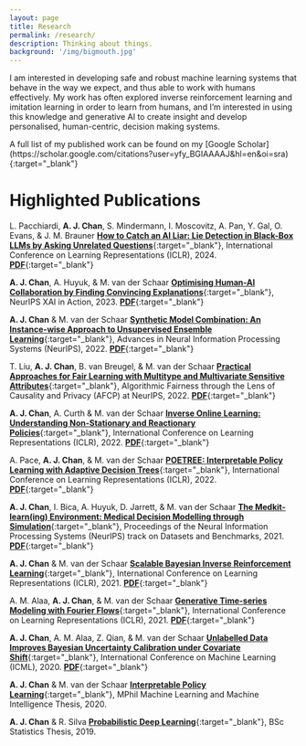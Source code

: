 ```yaml
---
layout: page
title: Research
permalink: /research/
description: Thinking about things.
background: '/img/bigmouth.jpg'
---
```


<p markdown="1">
I am interested in developing safe and robust machine learning systems that behave in the way we expect, and
thus able to work with humans effectively. My work has often explored inverse reinforcement learning and
imitation learning in order to learn from humans, and I’m interested in using this knowledge and generative
AI to create insight and develop personalised, human-centric, decision making systems.
</p>


<p markdown="1">
A full list of my published work can be found on my [Google Scholar](https://scholar.google.com/citations?user=yfy_BGIAAAAJ&hl=en&oi=sra){:target="_blank"}
</p>

# Highlighted Publications

L. Pacchiardi, **A. J. Chan**, S. Mindermann, I. Moscovitz, A. Pan, Y. Gal,  O. Evans, &  J. M. Brauner [**How to Catch an AI Liar: Lie Detection in Black-Box LLMs by Asking Unrelated Questions**](https://openreview.net/forum?id=567BjxgaTp){:target="_blank"}, International Conference on Learning Representations (ICLR), 2024. [**PDF**](/docs/papers/how_to_catch.pdf){:target="_blank"}

**A. J. Chan**, A. Huyuk, & M. van der Schaar [**Optimising Human-AI Collaboration by Finding Convincing Explanations**](https://arxiv.org/abs/2311.07426){:target="_blank"}, NeurIPS XAI in Action, 2023. [**PDF**](/docs/papers/ardent.pdf){:target="_blank"}

**A. J. Chan** & M. van der Schaar [**Synthetic Model Combination: An Instance-wise Approach to Unsupervised Ensemble Learning**](https://openreview.net/forum?id=RgWjps_LdkJ){:target="_blank"}, Advances in Neural Information Processing Systems (NeurIPS), 2022. [**PDF**](/docs/papers/smc.pdf){:target="_blank"}

T. Liu, **A. J. Chan**, B. van Breugel, & M. van der Schaar [**Practical Approaches for Fair Learning with Multitype and Multivariate Sensitive Attributes**](https://arxiv.org/abs/2211.06138){:target="_blank"}, Algorithmic Fairness through the Lens of Causality and Privacy (AFCP) at NeurIPS, 2022. [**PDF**](/docs/papers/fair_cocco.pdf){:target="_blank"}

**A. J. Chan**, A. Curth & M. van der Schaar [**Inverse Online Learning: Understanding Non-Stationary and Reactionary Policies**](https://openreview.net/forum?id=DYypjaRdph2){:target="_blank"}, International Conference on Learning Representations (ICLR), 2022. [**PDF**](/docs/papers/iol.pdf){:target="_blank"}

A. Pace, **A. J. Chan**, & M. van der Schaar [**POETREE: Interpretable Policy Learning with Adaptive Decision Trees**](https://openreview.net/forum?id=AJsI-ymaKn_){:target="_blank"}, International Conference on Learning Representations (ICLR), 2022. [**PDF**](/docs/papers/poetree.pdf){:target="_blank"}

**A. J. Chan**, I. Bica, A. Huyuk, D. Jarrett, & M. van der Schaar [**The Medkit-learn(ing) Environment: Medical Decision Modelling through Simulation**](https://openreview.net/forum?id=Ayf90B1yESX){:target="_blank"}, Proceedings of the Neural Information Processing Systems (NeurIPS) track on Datasets and Benchmarks, 2021. [**PDF**](/docs/papers/medkit.pdf){:target="_blank"}

**A. J. Chan** & M. van der Schaar [**Scalable Bayesian Inverse Reinforcement Learning**](https://openreview.net/forum?id=4qR3coiNaIv){:target="_blank"}, International Conference on Learning Representations (ICLR), 2021. [**PDF**](/docs/papers/scalable_bayesian.pdf){:target="_blank"}

A. M. Alaa, **A. J. Chan**, & M. van der Schaar [**Generative Time-series Modeling with Fourier Flows**](https://openreview.net/forum?id=PpshD0AXfA){:target="_blank"}, International Conference on Learning Representations (ICLR), 2021. [**PDF**](/docs/papers/fourier_flows.pdf){:target="_blank"}

**A. J. Chan**, A. M. Alaa, Z. Qian, & M. van der Schaar [**Unlabelled Data Improves Bayesian Uncertainty Calibration under Covariate Shift**](https://arxiv.org/abs/2006.14988){:target="_blank"}, International Conference on Machine Learning (ICML), 2020. [**PDF**](/docs/papers/unlabelled_data.pdf){:target="_blank"}

**A. J. Chan** & M. van der Schaar [**Interpretable Policy Learning**](/docs/mphil_thesis.pdf){:target="_blank"}, MPhil Machine Learning and Machine Intelligence Thesis, 2020.

**A. J. Chan** & R. Silva [**Probabilistic Deep Learning**](/docs/bsc_thesis.pdf){:target="_blank"}, BSc Statistics Thesis, 2019.